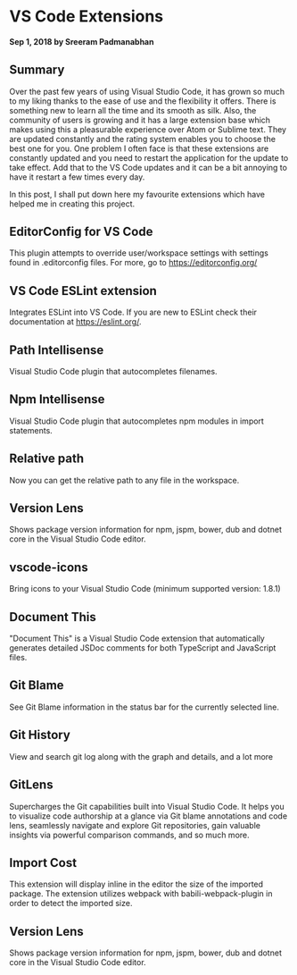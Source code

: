 # VS Code Extensions

#### Sep 1, 2018 by Sreeram Padmanabhan

## Summary

Over the past few years of using Visual Studio Code, it has grown so much to my liking thanks to the ease of use and the flexibility it offers. 
There is something new to learn all the time and its smooth as silk. Also, the community of users is growing and it has a large extension base which makes using this a pleasurable experience over Atom or Sublime text. 
They are updated constantly and the rating system enables you to choose the best one for you. 
One problem I often face is that these extensions are constantly updated and you need to restart the application for the update to take effect. 
Add that to the VS Code updates and it can be a bit annoying to have it restart a few times every day.

In this post, I shall put down here my favourite extensions which have helped me in creating this project.

## EditorConfig for VS Code

This plugin attempts to override user/workspace settings with settings found in .editorconfig files. For more, go to https://editorconfig.org/

## VS Code ESLint extension

Integrates ESLint into VS Code. If you are new to ESLint check their documentation at https://eslint.org/.

## Path Intellisense

Visual Studio Code plugin that autocompletes filenames.

## Npm Intellisense

Visual Studio Code plugin that autocompletes npm modules in import statements.

## Relative path

Now you can get the relative path to any file in the workspace.

## Version Lens

Shows package version information for npm, jspm, bower, dub and dotnet core in the Visual Studio Code editor.

## vscode-icons

Bring icons to your Visual Studio Code (minimum supported version: 1.8.1)

## Document This

"Document This" is a Visual Studio Code extension that automatically generates detailed JSDoc comments for both TypeScript and JavaScript files.

## Git Blame

See Git Blame information in the status bar for the currently selected line.

## Git History

View and search git log along with the graph and details, and a lot more

## GitLens 

Supercharges the Git capabilities built into Visual Studio Code. It helps you to visualize code authorship at a glance via Git blame annotations and code lens, seamlessly navigate and explore Git repositories, gain valuable insights via powerful comparison commands, and so much more.

## Import Cost

This extension will display inline in the editor the size of the imported package. The extension utilizes webpack with babili-webpack-plugin in order to detect the imported size.

## Version Lens

Shows package version information for npm, jspm, bower, dub and dotnet core in the Visual Studio Code editor.




